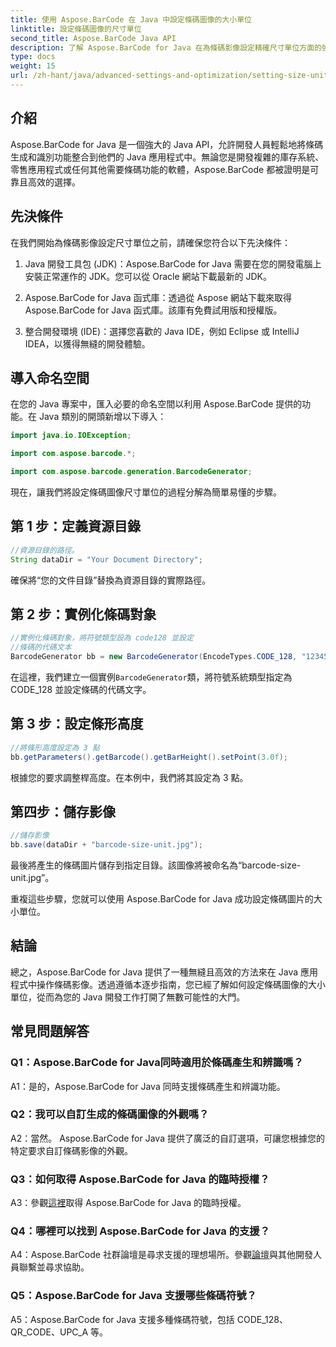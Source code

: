 ```yaml
---
title: 使用 Aspose.BarCode 在 Java 中設定條碼圖像的大小單位
linktitle: 設定條碼圖像的尺寸單位
second_title: Aspose.BarCode Java API
description: 了解 Aspose.BarCode for Java 在為條碼影像設定精確尺寸單位方面的強大功能。輕鬆整合、強大的性能和無限的客製化可能性。
type: docs
weight: 15
url: /zh-hant/java/advanced-settings-and-optimization/setting-size-unit-barcode-image/
---
```

## 介紹

Aspose.BarCode for Java 是一個強大的 Java API，允許開發人員輕鬆地將條碼生成和識別功能整合到他們的 Java 應用程式中。無論您是開發複雜的庫存系統、零售應用程式或任何其他需要條碼功能的軟體，Aspose.BarCode 都被證明是可靠且高效的選擇。

## 先決條件

在我們開始為條碼影像設定尺寸單位之前，請確保您符合以下先決條件：

1. Java 開發工具包 (JDK)：Aspose.BarCode for Java 需要在您的開發電腦上安裝正常運作的 JDK。您可以從 Oracle 網站下載最新的 JDK。

2. Aspose.BarCode for Java 函式庫：透過從 Aspose 網站下載來取得 Aspose.BarCode for Java 函式庫。該庫有免費試用版和授權版。

3. 整合開發環境 (IDE)：選擇您喜歡的 Java IDE，例如 Eclipse 或 IntelliJ IDEA，以獲得無縫的開發體驗。

## 導入命名空間

在您的 Java 專案中，匯入必要的命名空間以利用 Aspose.BarCode 提供的功能。在 Java 類別的開頭新增以下導入：

```java
import java.io.IOException;

import com.aspose.barcode.*;

import com.aspose.barcode.generation.BarcodeGenerator;
```


現在，讓我們將設定條碼圖像尺寸單位的過程分解為簡單易懂的步驟。

## 第 1 步：定義資源目錄

```java
//資源目錄的路徑。
String dataDir = "Your Document Directory";
```

確保將“您的文件目錄”替換為資源目錄的實際路徑。

## 第 2 步：實例化條碼對象

```java
//實例化條碼對象，將符號類型設為 code128 並設定
//條碼的代碼文本
BarcodeGenerator bb = new BarcodeGenerator(EncodeTypes.CODE_128, "1234567");
```

在這裡，我們建立一個實例`BarcodeGenerator`類，將符號系統類型指定為 CODE_128 並設定條碼的代碼文字。

## 第 3 步：設定條形高度

```java
//將條形高度設定為 3 點
bb.getParameters().getBarcode().getBarHeight().setPoint(3.0f);
```

根據您的要求調整桿高度。在本例中，我們將其設定為 3 點。

## 第四步：儲存影像

```java
//儲存影像
bb.save(dataDir + "barcode-size-unit.jpg");
```

最後將產生的條碼圖片儲存到指定目錄。該圖像將被命名為“barcode-size-unit.jpg”。

重複這些步驟，您就可以使用 Aspose.BarCode for Java 成功設定條碼圖片的大小單位。

## 結論

總之，Aspose.BarCode for Java 提供了一種無縫且高效的方法來在 Java 應用程式中操作條碼影像。透過遵循本逐步指南，您已經了解如何設定條碼圖像的大小單位，從而為您的 Java 開發工作打開了無數可能性的大門。

## 常見問題解答

### Q1：Aspose.BarCode for Java同時適用於條碼產生和辨識嗎？

A1：是的，Aspose.BarCode for Java 同時支援條碼產生和辨識功能。

### Q2：我可以自訂生成的條碼圖像的外觀嗎？

A2：當然。 Aspose.BarCode for Java 提供了廣泛的自訂選項，可讓您根據您的特定要求自訂條碼影像的外觀。

### Q3：如何取得 Aspose.BarCode for Java 的臨時授權？

 A3：參觀[這裡](https://purchase.aspose.com/temporary-license/)取得 Aspose.BarCode for Java 的臨時授權。

### Q4：哪裡可以找到 Aspose.BarCode for Java 的支援？

 A4：Aspose.BarCode 社群論壇是尋求支援的理想場所。參觀[論壇](https://forum.aspose.com/c/barcode/13)與其他開發人員聯繫並尋求協助。

### Q5：Aspose.BarCode for Java 支援哪些條碼符號？

A5：Aspose.BarCode for Java 支援多種條碼符號，包括 CODE_128、QR_CODE、UPC_A 等。